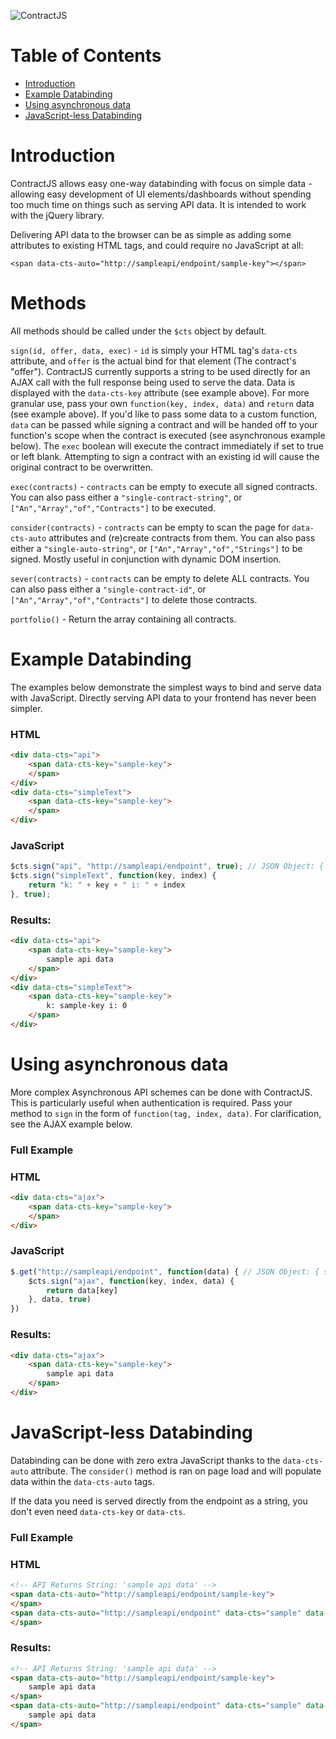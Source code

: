 ![ContractJS](http://i.imgur.com/cpZOSql.png)

Table of Contents
==

- [Introduction](#introduction)
- [Example Databinding](#example-databinding)
- [Using asynchronous data](#using-asynchronous-data)
- [JavaScript-less Databinding](#javaScript-less-Databinding)

Introduction
==

ContractJS allows easy one-way databinding with focus on simple data - allowing easy development of UI elements/dashboards without spending too much time on things such as serving API data. It is intended to work with the jQuery library.

Delivering API data to the browser can be as simple as adding some attributes to existing HTML tags, and could require no JavaScript at all:

`<span data-cts-auto="http://sampleapi/endpoint/sample-key"></span>`

# Methods

All methods should be called under the `$cts` object by default.

`sign(id, offer, data, exec)` - `id` is simply your HTML tag's `data-cts` attribute, and `offer` is the actual bind for that element (The contract's "offer"). ContractJS currently supports a string to be used directly for an AJAX call with the full response being used to serve the data. Data is displayed with the `data-cts-key` attribute (see example above). For more granular use, pass your own `function(key, index, data)` and `return` data (see example above). If you'd like to pass some data to a custom function, `data` can be passed while signing a contract and will be handed off to your function's scope when the contract is executed (see asynchronous example below). The `exec` boolean will execute the contract immediately if set to true or left blank. Attempting to sign a contract with an existing id will cause the original contract to be overwritten.

`exec(contracts)` - `contracts` can be empty to execute all signed contracts. You can also pass either a `"single-contract-string"`, or `["An","Array","of","Contracts"]` to be executed.

`consider(contracts)` - `contracts` can be empty to scan the page for `data-cts-auto` attributes and (re)create contracts from them. You can also pass either a `"single-auto-string"`, or `["An","Array","of","Strings"]` to be signed. Mostly useful in conjunction with dynamic DOM insertion.

`sever(contracts)` - `contracts` can be empty to delete ALL contracts. You can also pass either a `"single-contract-id"`, or `["An","Array","of","Contracts"]` to delete those contracts.

`portfolio()` - Return the array containing all contracts. 

Example Databinding
==

The examples below demonstrate the simplest ways to bind and serve data with JavaScript. Directly serving API data to your frontend has never been simpler.

### HTML
```html
<div data-cts="api">
    <span data-cts-key="sample-key">
    </span>
</div>
<div data-cts="simpleText">
    <span data-cts-key="sample-key">
    </span>
</div>
```

### JavaScript
```javascript
$cts.sign("api", "http://sampleapi/endpoint", true); // JSON Object: { sample-key: 'sample api data' }
$cts.sign("simpleText", function(key, index) { 
    return "k: " + key + " i: " + index 
}, true);
```

### Results:
```html
<div data-cts="api">
    <span data-cts-key="sample-key">
        sample api data
    </span>
</div>
<div data-cts="simpleText">
    <span data-cts-key="sample-key">
        k: sample-key i: 0
    </span>
</div>
```

Using asynchronous data
==

More complex Asynchronous API schemes can be done with ContractJS. This is particularly useful when authentication is required. Pass your method to ``sign`` in the form of `function(tag, index, data)`. For clarification, see the AJAX example below.

### Full Example

### HTML
```html
<div data-cts="ajax">
    <span data-cts-key="sample-key">
    </span>
</div>
```

### JavaScript
```javascript
$.get("http://sampleapi/endpoint", function(data) { // JSON Object: { sample-key: 'sample api data' }
    $cts.sign("ajax", function(key, index, data) {
        return data[key]
    }, data, true)
})
```

### Results:
```html
<div data-cts="ajax">
    <span data-cts-key="sample-key">
        sample api data
    </span>
</div>
```

JavaScript-less Databinding
==

Databinding can be done with zero extra JavaScript thanks to the `data-cts-auto` attribute. The `consider()` method is ran on page load and will populate data within the `data-cts-auto` tags. 

If the data you need is served directly from the endpoint as a string, you don't even need `data-cts-key` or `data-cts`.

### Full Example

### HTML
```html
<!-- API Returns String: 'sample api data' -->
<span data-cts-auto="http://sampleapi/endpoint/sample-key"> 
</span>
<span data-cts-auto="http://sampleapi/endpoint" data-cts="sample" data-cts-key="sample-key"> 
</span>
```

### Results:
```html
<!-- API Returns String: 'sample api data' -->
<span data-cts-auto="http://sampleapi/endpoint/sample-key"> 
    sample api data
</span>
<span data-cts-auto="http://sampleapi/endpoint" data-cts="sample" data-cts-key="sample-key"> 
    sample api data
</span>
```